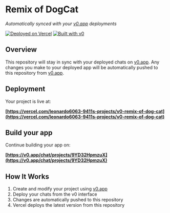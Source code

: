 # Remix of DogCat

*Automatically synced with your [v0.app](https://v0.app) deployments*

[![Deployed on Vercel](https://img.shields.io/badge/Deployed%20on-Vercel-black?style=for-the-badge&logo=vercel)](https://vercel.com/leonardo6063-9411s-projects/v0-remix-of-dog-cat)
[![Built with v0](https://img.shields.io/badge/Built%20with-v0.app-black?style=for-the-badge)](https://v0.app/chat/projects/9YD32HpmzuX)

## Overview

This repository will stay in sync with your deployed chats on [v0.app](https://v0.app).
Any changes you make to your deployed app will be automatically pushed to this repository from [v0.app](https://v0.app).

## Deployment

Your project is live at:

**[https://vercel.com/leonardo6063-9411s-projects/v0-remix-of-dog-cat](https://vercel.com/leonardo6063-9411s-projects/v0-remix-of-dog-cat)**

## Build your app

Continue building your app on:

**[https://v0.app/chat/projects/9YD32HpmzuX](https://v0.app/chat/projects/9YD32HpmzuX)**

## How It Works

1. Create and modify your project using [v0.app](https://v0.app)
2. Deploy your chats from the v0 interface
3. Changes are automatically pushed to this repository
4. Vercel deploys the latest version from this repository
